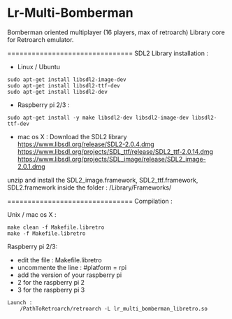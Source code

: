 Lr-Multi-Bomberman
===============================
Bomberman oriented multiplayer (16 players, max of retroarch)
Library core for Retroarch emulator.


===============================
SDL2 Library installation : 
- Linux / Ubuntu
```
sudo apt-get install libsdl2-image-dev
sudo apt-get install libsdl2-ttf-dev
sudo apt-get install libsdl2-dev
```


- Raspberry pi 2/3 : 
```
sudo apt-get install -y make libsdl2-dev libsdl2-image-dev libsdl2-ttf-dev
```


- mac os X : 
Download the SDL2 library
https://www.libsdl.org/release/SDL2-2.0.4.dmg
https://www.libsdl.org/projects/SDL_ttf/release/SDL2_ttf-2.0.14.dmg
https://www.libsdl.org/projects/SDL_image/release/SDL2_image-2.0.1.dmg

unzip and install the SDL2_image.framework, SDL2_ttf.framework, SDL2.framework inside the folder : /Library/Frameworks/




===============================
Compilation : 

Unix / mac os X : 
```
make clean -f Makefile.libretro
make -f Makefile.libretro
```

Raspberry pi 2/3: 
- edit the file : Makefile.libretro
- uncommente the line : #platform = rpi
- add the version of your raspberry pi
- 2 for the raspberry pi 2
- 3 for the raspberry pi 3

```
Launch :
	/PathToRetroarch/retroarch -L lr_multi_bomberman_libretro.so

```
